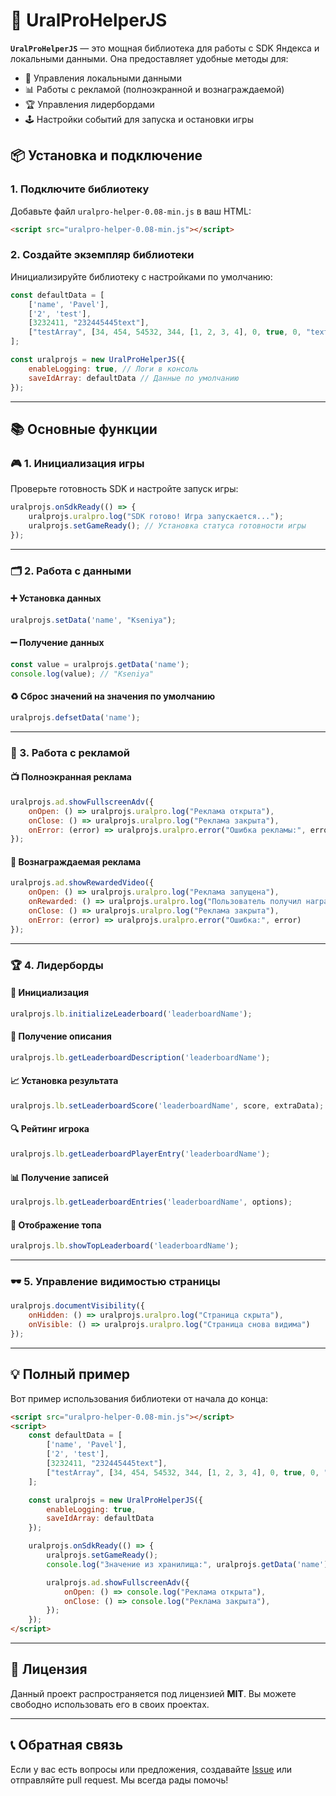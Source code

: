 # 🚀 UralProHelperJS

**`UralProHelperJS`** — это мощная библиотека для работы с SDK Яндекса и локальными данными. Она предоставляет удобные методы для:

- 🔄 Управления локальными данными
- 📊 Работы с рекламой (полноэкранной и вознаграждаемой)
- 🏆 Управления лидербордами
- 🕹️ Настройки событий для запуска и остановки игры

## 📦 Установка и подключение

### 1. Подключите библиотеку

Добавьте файл `uralpro-helper-0.08-min.js` в ваш HTML:

```html
<script src="uralpro-helper-0.08-min.js"></script>
```

### 2. Создайте экземпляр библиотеки

Инициализируйте библиотеку с настройками по умолчанию:

```javascript
const defaultData = [
    ['name', 'Pavel'],
    ['2', 'test'],
    [3232411, "232445445text"],
    ["testArray", [34, 454, 54532, 344, [1, 2, 3, 4], 0, true, 0, "text"]]
];

const uralprojs = new UralProHelperJS({
    enableLogging: true, // Логи в консоль
    saveIdArray: defaultData // Данные по умолчанию
});
```

---

## 📚 Основные функции

### 🎮 1. Инициализация игры

Проверьте готовность SDK и настройте запуск игры:

```javascript
uralprojs.onSdkReady(() => {
    uralprojs.uralpro.log("SDK готово! Игра запускается...");
    uralprojs.setGameReady(); // Установка статуса готовности игры
});
```

---

### 🗂️ 2. Работа с данными

#### ➕ Установка данных
```javascript
uralprojs.setData('name', "Kseniya");
```

#### ➖ Получение данных
```javascript
const value = uralprojs.getData('name');
console.log(value); // "Kseniya"
```

#### ♻️ Сброс значений на значения по умолчанию
```javascript
uralprojs.defsetData('name');
```

---

### 📢 3. Работа с рекламой

#### 📺 Полноэкранная реклама
```javascript
uralprojs.ad.showFullscreenAdv({
    onOpen: () => uralprojs.uralpro.log("Реклама открыта"),
    onClose: () => uralprojs.uralpro.log("Реклама закрыта"),
    onError: (error) => uralprojs.uralpro.error("Ошибка рекламы:", error)
});
```

#### 🎁 Вознаграждаемая реклама
```javascript
uralprojs.ad.showRewardedVideo({
    onOpen: () => uralprojs.uralpro.log("Реклама запущена"),
    onRewarded: () => uralprojs.uralpro.log("Пользователь получил награду!"),
    onClose: () => uralprojs.uralpro.log("Реклама закрыта"),
    onError: (error) => uralprojs.uralpro.error("Ошибка:", error)
});
```

---

### 🏆 4. Лидерборды

#### 🔧 Инициализация
```javascript
uralprojs.lb.initializeLeaderboard('leaderboardName');
```

#### 📜 Получение описания
```javascript
uralprojs.lb.getLeaderboardDescription('leaderboardName');
```

#### 📈 Установка результата
```javascript
uralprojs.lb.setLeaderboardScore('leaderboardName', score, extraData);
```

#### 🔍 Рейтинг игрока
```javascript
uralprojs.lb.getLeaderboardPlayerEntry('leaderboardName');
```

#### 📊 Получение записей
```javascript
uralprojs.lb.getLeaderboardEntries('leaderboardName', options);
```

#### 🏅 Отображение топа
```javascript
uralprojs.lb.showTopLeaderboard('leaderboardName');
```

---

### 🕶️ 5. Управление видимостью страницы

```javascript
uralprojs.documentVisibility({
    onHidden: () => uralprojs.uralpro.log("Страница скрыта"),
    onVisible: () => uralprojs.uralpro.log("Страница снова видима")
});
```

---

## 💡 Полный пример

Вот пример использования библиотеки от начала до конца:

```html
<script src="uralpro-helper-0.08-min.js"></script>
<script>
    const defaultData = [
        ['name', 'Pavel'],
        ['2', 'test'],
        [3232411, "232445445text"],
        ["testArray", [34, 454, 54532, 344, [1, 2, 3, 4], 0, true, 0, "text"]]
    ];

    const uralprojs = new UralProHelperJS({
        enableLogging: true,
        saveIdArray: defaultData
    });

    uralprojs.onSdkReady(() => {
        uralprojs.setGameReady();
        console.log("Значение из хранилища:", uralprojs.getData('name'));

        uralprojs.ad.showFullscreenAdv({
            onOpen: () => console.log("Реклама открыта"),
            onClose: () => console.log("Реклама закрыта"),
        });
    });
</script>
```

---

## 📝 Лицензия

Данный проект распространяется под лицензией **MIT**. Вы можете свободно использовать его в своих проектах.

---

## 📞 Обратная связь

Если у вас есть вопросы или предложения, создавайте [Issue](https://github.com/Uralis/UralProHelperJS/issues) или отправляйте pull request. Мы всегда рады помочь!
